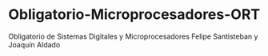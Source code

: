 # Obligatorio-Microprocesadores-ORT
Obligatorio de Sistemas Digitales y Microprocesadores 
Felipe Santisteban y Joaquín Aldado